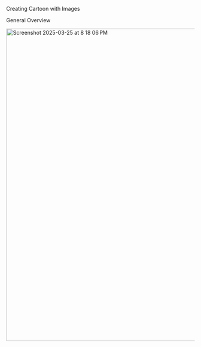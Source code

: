 Creating Cartoon with Images

General Overview

<img width="834" alt="Screenshot 2025-03-25 at 8 18 06 PM" src="https://github.com/user-attachments/assets/024d23eb-acd3-4ecd-b9bd-794676be7046" />
